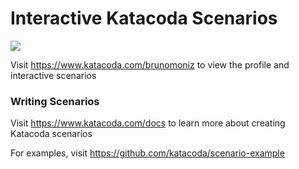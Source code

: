 # Interactive Katacoda Scenarios

[![](http://shields.katacoda.com/katacoda/brunomoniz/count.svg)](https://www.katacoda.com/brunomoniz "Get your profile on Katacoda.com")

Visit https://www.katacoda.com/brunomoniz to view the profile and interactive scenarios

### Writing Scenarios
Visit https://www.katacoda.com/docs to learn more about creating Katacoda scenarios

For examples, visit https://github.com/katacoda/scenario-example
